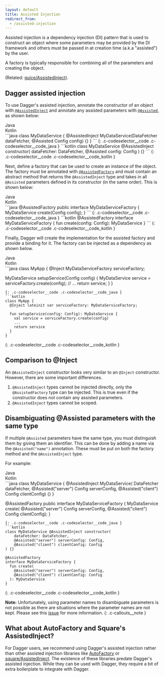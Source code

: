 ```yaml
---
layout: default
title: Assisted Injection
redirect_from:
  - /assisted-injection
---
```


Assisted injection is a dependency injection (DI) pattern that is used to
construct an object where some parameters may be provided by the DI framework
and others must be passed in at creation time (a.k.a "assisted") by the user.

A factory is typically responsible for combining all of the parameters and
creating the object.

(Related:
[guice/AssistedInject](https://github.com/google/guice/wiki/AssistedInject)).

## Dagger assisted injection

To use Dagger's assisted injection, annotate the constructor of an object with
[`@AssistedInject`](https://github.com/google/dagger/blob/master/dagger-runtime/main/java/dagger/assisted/AssistedInject.java)
and annotate any assisted parameters with
[`@Assisted`](https://github.com/google/dagger/blob/master/dagger-runtime/main/java/dagger/assisted/Assisted.java),
as shown below:

<div class="c-codeselector__button c-codeselector__button_java">Java</div>
<div class="c-codeselector__button c-codeselector__button_kotlin">Kotlin</div>
```java
class MyDataService {
  @AssistedInject
  MyDataService(DataFetcher dataFetcher, @Assisted Config config) {}
}
```
{: .c-codeselector__code .c-codeselector__code_java }
```kotlin
class MyDataService @AssistedInject constructor(
    dataFetcher: DataFetcher,
    @Assisted config: Config
) {}
```
{: .c-codeselector__code .c-codeselector__code_kotlin }

Next, define a factory that can be used to create an instance of the object.
The factory must be annotated with
[`@AssistedFactory`](https://github.com/google/dagger/blob/master/dagger-runtime/main/java/dagger/assisted/AssistedFactory.java)
and must contain an abstract method that returns the `@AssistedInject` type and
takes in all `@Assisted` parameters defined in its constructor (in the same
order). This is shown below:

<div class="c-codeselector__button c-codeselector__button_java">Java</div>
<div class="c-codeselector__button c-codeselector__button_kotlin">Kotlin</div>
```java
@AssistedFactory
public interface MyDataServiceFactory {
  MyDataService create(Config config);
}
```
{: .c-codeselector__code .c-codeselector__code_java }
```kotlin
@AssistedFactory
interface MyDataServiceFactory {
  fun create(config: Config): MyDataService
}
```
{: .c-codeselector__code .c-codeselector__code_kotlin }

Finally, Dagger will create the implementation for the assisted factory and
provide a binding for it. The factory can be injected as a dependency as shown
below.

<div class="c-codeselector__button c-codeselector__button_java">Java</div>
<div class="c-codeselector__button c-codeselector__button_kotlin">Kotlin</div>
```java
class MyApp {
  @Inject MyDataServiceFactory serviceFactory;

  MyDataService setupService(Config config) {
    MyDataService service = serviceFactory.create(config);
    // ...
    return service;
  }
}
```
{: .c-codeselector__code .c-codeselector__code_java }
```kotlin
class MyApp {
  @Inject lateinit var serviceFactory: MyDataServiceFactory;

  fun setupService(config: Config): MyDataService {
    val service = serviceFactory.create(config)
    ...
    return service
  }
}
```
{: .c-codeselector__code .c-codeselector__code_kotlin }

## Comparison to @Inject

An `@AssistedInject` constructor looks very similar to an `@Inject` constructor.
However, there are some important differences.

  1. `@AssistedInject` types cannot be injected directly, only the
     `@AssistedFactory` type can be injected. This is true even if the
     constructor does not contain any assisted parameters.
  2. `@AssistedInject` types cannot be scoped.

## Disambiguating @Assisted parameters with the same type

If multiple `@Assisted` parameters have the same type, you must distinguish
them by giving them an identifier. This can be done by adding a name via the
`@Assisted("name")` annotation. These must be put on both the factory method
and the `@AssistedInject` type.

For example:

<div class="c-codeselector__button c-codeselector__button_java">Java</div>
<div class="c-codeselector__button c-codeselector__button_kotlin">Kotlin</div>
```java
class MyDataService {
  @AssistedInject
  MyDataService(
      DataFetcher dataFetcher,
      @Assisted("server") Config serverConfig,
      @Assisted("client") Config clientConfig) {}
}

@AssistedFactory
public interface MyDataServiceFactory {
  MyDataService create(
      @Assisted("server") Config serverConfig,
      @Assisted("client") Config clientConfig);
}
```
{: .c-codeselector__code .c-codeselector__code_java }
```kotlin
class MyDataService @AssistedInject constructor(
    dataFetcher: DataFetcher,
    @Assisted("server") serverConfig: Config,
    @Assisted("client") clientConfig: Config
) {}

@AssistedFactory
interface MyDataServiceFactory {
  fun create(
    @Assisted("server") serverConfig: Config,
    @Assisted("client") clientConfig: Config
  ): MyDataService
}
```
{: .c-codeselector__code .c-codeselector__code_kotlin }

**Note:** Unfortunately, using parameter names to disambiguate parameters
is not possible as there are situations where the parameter names are not kept.
Please see this [issue](https://github.com/google/dagger/issues/2281) for more
information.
{: .c-callouts__note }

## What about AutoFactory and Square's AssistedInject?

For Dagger users, we recommend using Dagger's assisted injection rather than
other assisted injection libraries like
[AutoFactory](https://github.com/google/auto/tree/master/factory) or
[square/AssistedInject](https://github.com/square/AssistedInject). The existence
of these libraries predate Dagger's assisted injection. While they can be used
with Dagger, they require a bit of extra boilerplate to integrate with Dagger.
